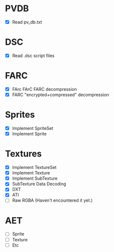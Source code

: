 # PVDB
- [x] Read pv_db.txt 

# DSC
- [x] Read .dsc script files

# FARC
- [x] FArc FArC FARC decompression
- [x] FARC "encrypted+compressed" decompression

# Sprites
- [x] Implement SpriteSet
- [x] Implement Sprite

# Textures
- [x] Implement TextureSet
- [x] Implement Texture
- [x] Implement SubTexture
- [x] SubTexture Data Decoding
- [x] DXT
- [x] ATI
- [ ] Raw RGBA (Haven't encountered it yet.)

# AET
- [ ] Sprite
- [ ] Texture
- [ ] Etc
